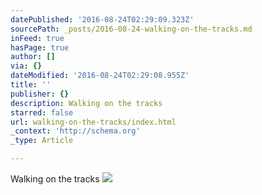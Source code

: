 ```yaml
---
datePublished: '2016-08-24T02:29:09.323Z'
sourcePath: _posts/2016-08-24-walking-on-the-tracks.md
inFeed: true
hasPage: true
author: []
via: {}
dateModified: '2016-08-24T02:29:08.955Z'
title: ''
publisher: {}
description: Walking on the tracks
starred: false
url: walking-on-the-tracks/index.html
_context: 'http://schema.org'
_type: Article

---
```

Walking on the tracks
![](https://the-grid-user-content.s3-us-west-2.amazonaws.com/1b30c682-65e2-41e9-969f-4baa53addca4.jpg)